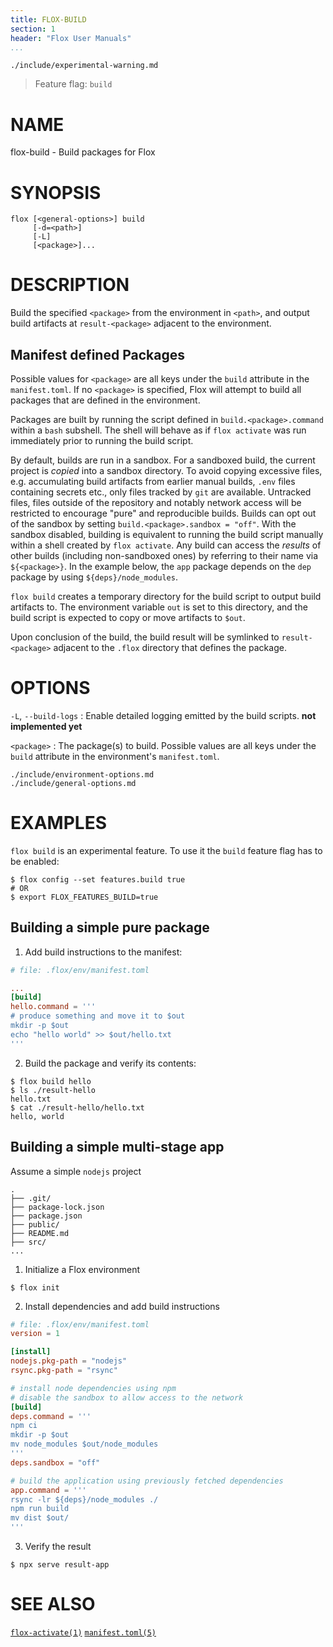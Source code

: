 ```yaml
---
title: FLOX-BUILD
section: 1
header: "Flox User Manuals"
...
```


```{.include}
./include/experimental-warning.md
```
> Feature flag: `build`

# NAME

flox-build - Build packages for Flox


# SYNOPSIS

```
flox [<general-options>] build
     [-d=<path>]
     [-L]
     [<package>]...
```

# DESCRIPTION

Build the specified `<package>` from the environment in `<path>`,
and output build artifacts at `result-<package>` adjacent to the environment.

## Manifest defined Packages

Possible values for `<package>` are all keys under the `build` attribute
in the `manifest.toml`.
If no `<package>` is specified, Flox will attempt to build all packages
that are defined in the environment.

Packages are built by running the script defined in `build.<package>.command`
within a `bash` subshell.
The shell will behave as if `flox activate` was run
immediately prior to running the build script.

By default, builds are run in a sandbox.
For a sandboxed build, the current project is _copied_ into a sandbox directory.
To avoid copying excessive files, e.g. accumulating build artifacts from earlier
manual builds, `.env` files containing secrets etc.,
only files tracked by `git` are available.
Untracked files, files outside of the repository and notably network access
will be restricted to encourage "pure" and reproducible builds.
Builds can opt out of the sandbox by setting `build.<package>.sandbox = "off"`.
With the sandbox disabled, building is equivalent
to running the build script manually within a shell created by `flox activate`.
Any build can access the _results_ of other builds
(including non-sandboxed ones) by referring to their name via `${<package>}`.
In the example below, the `app` package depends on the `dep` package
by using `${deps}/node_modules`.

`flox build` creates a temporary directory for the build script
to output build artifacts to.
The environment variable `out` is set to this directory,
and the build script is expected to copy or move artifacts to `$out`.

Upon conclusion of the build, the build result
will be symlinked to `result-<package>` adjacent to the `.flox` directory
that defines the package.


# OPTIONS

`-L`, `--build-logs`
:   Enable detailed logging emitted by the build scripts.
    **not implemented yet**

`<package>`
:   The package(s) to build.
    Possible values are all keys under the `build` attribute
    in the environment's `manifest.toml`.


```{.include}
./include/environment-options.md
./include/general-options.md
```

# EXAMPLES

`flox build` is an experimental feature.
To use it the `build` feature flag has to be enabled:

```shell
$ flox config --set features.build true
# OR
$ export FLOX_FEATURES_BUILD=true
```

## Building a simple pure package

1. Add build instructions to the manifest:

```toml
# file: .flox/env/manifest.toml

...
[build]
hello.command = '''
# produce something and move it to $out
mkdir -p $out
echo "hello world" >> $out/hello.txt
'''
```

2. Build the package and verify its contents:

```
$ flox build hello
$ ls ./result-hello
hello.txt
$ cat ./result-hello/hello.txt
hello, world
```

## Building a simple multi-stage app

Assume a simple `nodejs` project

```
.
├── .git/
├── package-lock.json
├── package.json
├── public/
├── README.md
├── src/
...
```

1. Initialize a Flox environment

```shell
$ flox init
```

2. Install dependencies and add build instructions

```toml
# file: .flox/env/manifest.toml
version = 1

[install]
nodejs.pkg-path = "nodejs"
rsync.pkg-path = "rsync"

# install node dependencies using npm
# disable the sandbox to allow access to the network
[build]
deps.command = '''
npm ci
mkdir -p $out
mv node_modules $out/node_modules
'''
deps.sandbox = "off"

# build the application using previously fetched dependencies
app.command = '''
rsync -lr ${deps}/node_modules ./
npm run build
mv dist $out/
'''
```

3. Verify the result

```shell
$ npx serve result-app
```

# SEE ALSO

[`flox-activate(1)`](./flox-activate.md)
[`manifest.toml(5)`](./manifest.toml.md)
